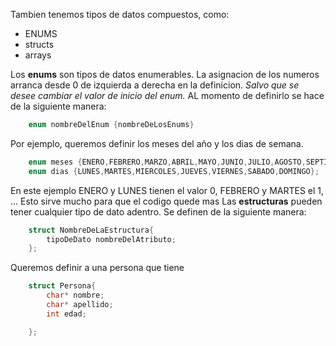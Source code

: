 Tambien tenemos tipos de datos compuestos, como:

- ENUMS
- structs
- arrays

Los **enums** son tipos de datos enumerables. La asignacion de los numeros arranca desde 0 de izquierda a derecha en la definicion. _Salvo que se desee cambiar el valor de inicio del enum._ AL momento de definirlo se hace de la siguiente manera:
``` c
    enum nombreDelEnum {nombreDeLosEnums}
```

Por ejemplo, queremos definir los meses del año y los dias de semana.
``` c
    enum meses {ENERO,FEBRERO,MARZO,ABRIL,MAYO,JUNIO,JULIO,AGOSTO,SEPTIEMBRE,OCTUBRE,NOVIEMBRE,DICIEMBRE};
    enum dias {LUNES,MARTES,MIERCOLES,JUEVES,VIERNES,SABADO,DOMINGO};
```
En este ejemplo ENERO y LUNES tienen el valor 0, FEBRERO y MARTES el 1, ...
Esto sirve mucho para que el codigo quede mas 
Las **estructuras** pueden tener cualquier tipo de dato adentro. Se definen de la siguiente manera:
``` c
    struct NombreDeLaEstructura{
        tipoDeDato nombreDelAtributo;
    };
```

Queremos definir a una persona que tiene 
``` c
    struct Persona{
        char* nombre;
        char* apellido;
        int edad;

    };
```
